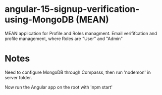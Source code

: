 # angular-15-signup-verification-using-MongoDB (MEAN)

MEAN application for Profile and Roles managment. Email verififcation and profile management, where Roles are "User" and "Admin"

# Notes
Need to configure MongoDB through Compasss, then run 'nodemon' in server folder.

Now run the Angular app on the root with 'npm start'
